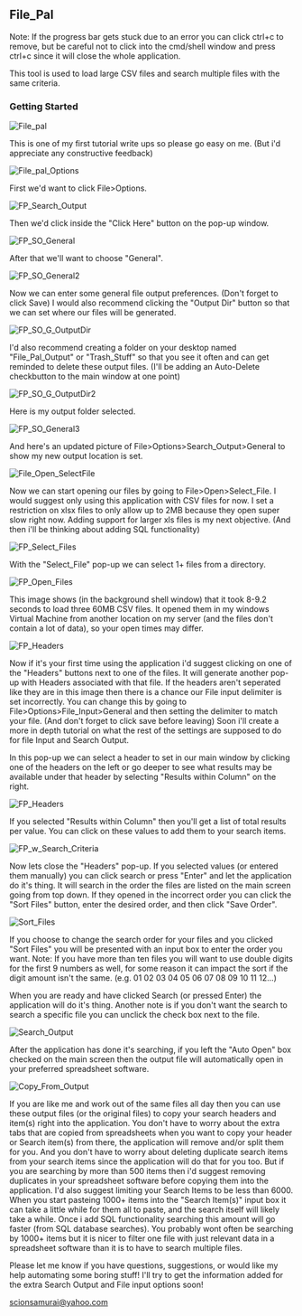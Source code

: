 ## File_Pal

Note: If the progress bar gets stuck due to an error you can click ctrl+c to remove, but be careful not to click into the cmd/shell window and press ctrl+c since it will close the whole application.

This tool is used to load large CSV files and search multiple files with the same criteria.

### Getting Started

![File_pal](https://github.com/scionsamurai/Pandas-tkinter-excel/blob/Test/pics/File_Pal.png)

This is one of my first tutorial write ups so please go easy on me. (But i'd appreciate any constructive feedback)

![File_pal_Options](https://github.com/scionsamurai/Pandas-tkinter-excel/blob/Test/pics/File_Pal_Options.png)

First we'd want to click File>Options.

![FP_Search_Output](https://github.com/scionsamurai/Pandas-tkinter-excel/blob/Test/pics/FP_Search_Output.png)

Then we'd click inside the "Click Here" button on the pop-up window.

![FP_SO_General](https://github.com/scionsamurai/Pandas-tkinter-excel/blob/Test/pics/FP_SO_General.png)

After that we'll want to choose "General".

![FP_SO_General2](https://github.com/scionsamurai/Pandas-tkinter-excel/blob/Test/pics/FP_SO_General2.png)

Now we can enter some general file output preferences. (Don't forget to click Save) I would also recommend clicking the "Output Dir" button so that we can set where our files will be generated.

![FP_SO_G_OutputDir](https://github.com/scionsamurai/Pandas-tkinter-excel/blob/Test/pics/FP_SO_G_OutputDir.png)

I'd also recommend creating a folder on your desktop named "File_Pal_Output" or "Trash_Stuff" so that you see it often and can get reminded to delete these output files. (I'll be adding an Auto-Delete checkbutton to the main window at one point)

![FP_SO_G_OutputDir2](https://github.com/scionsamurai/Pandas-tkinter-excel/blob/Test/pics/FP_SO_G_OutputDir2.png)

Here is my output folder selected.

![FP_SO_General3](https://github.com/scionsamurai/Pandas-tkinter-excel/blob/Test/pics/FP_SO_General3.png)

And here's an updated picture of File>Options>Search_Output>General to show my new output location is set.

![File_Open_SelectFile](https://github.com/scionsamurai/Pandas-tkinter-excel/blob/Test/pics/File_Open_SelectFile.png)

Now we can start opening our files by going to File>Open>Select_File. I would suggest only using this application with CSV files for now. I set a restriction on xlsx files to only allow up to 2MB because they open super slow right now. Adding support for larger xls files is my next objective. (And then i'll be thinking about adding SQL functionality)

![FP_Select_Files](https://github.com/scionsamurai/Pandas-tkinter-excel/blob/Test/pics/FP_Select_Files.png)

With the "Select_File" pop-up we can select 1+ files from a directory.

![FP_Open_Files](https://github.com/scionsamurai/Pandas-tkinter-excel/blob/Test/pics/FP_Open_Files.png)

This image shows (in the background shell window) that it took 8-9.2 seconds to load three 60MB CSV files. It opened them in my windows Virtual Machine from another location on my server (and the files don't contain a lot of data), so your open times may differ.

![FP_Headers](https://github.com/scionsamurai/Pandas-tkinter-excel/blob/Test/pics/FP_Headers.png)

Now if it's your first time using the application i'd suggest clicking on one of the "Headers" buttons next to one of the files. It will generate another pop-up with Headers associated with that file. If the headers aren't seperated like they are in this image then there is a chance our File input delimiter is set incorrectly. You can change this by going to File>Options>File_Input>General and then setting the delimiter to match your file. (And don't forget to click save before leaving) Soon i'll create a more in depth tutorial on what the rest of the settings are supposed to do for file Input and Search Output.

In this pop-up we can select a header to set in our main window by clicking one of the headers on the left or go deeper to see what results may be available under that header by selecting "Results within Column" on the right.

![FP_Headers](https://github.com/scionsamurai/Pandas-tkinter-excel/blob/Test/pics/FP_Headers.png)

If you selected "Results within Column" then you'll get a list of total results per value. You can click on these values to add them to your search items.

![FP_w_Search_Criteria](https://github.com/scionsamurai/Pandas-tkinter-excel/blob/Test/pics/FP_w_Search_Criteria.png)

Now lets close the "Headers" pop-up. If you selected values (or entered them manually) you can click search or press "Enter" and let the application do it's thing. It will search in the order the files are listed on the main screen going from top down. If they opened in the incorrect order you can click the "Sort Files" button, enter the desired order, and then click "Save Order".

![Sort_Files](https://github.com/scionsamurai/Pandas-tkinter-excel/blob/Test/pics/Sort_Files.png)

If you choose to change the search order for your files and you clicked "Sort Files" you will be presented with an input box to enter the order you want. Note: If you have more than ten files you will want to use double digits for the first 9 numbers as well, for some reason it can impact the sort if the digit amount isn't the same. (e.g. 01 02 03 04 05 06 07 08 09 10 11 12...)

When you are ready and have clicked Search (or pressed Enter) the application will do it's thing. Another note is if you don't want the search to search a specific file you can unclick the check box next to the file.

![Search_Output](https://github.com/scionsamurai/Pandas-tkinter-excel/blob/Test/pics/Search_Output.png)

After the application has done it's searching, if you left the "Auto Open" box checked on the main screen then the output file will automatically open in your preferred spreadsheet software.

![Copy_From_Output](https://github.com/scionsamurai/Pandas-tkinter-excel/blob/Test/pics/Copy_From_Output.png)

If you are like me and work out of the same files all day then you can use these output files (or the original files) to copy your search headers and item(s) right into the application. You don't have to worry about the extra tabs that are copied from spreadsheets when you want to copy your header or Search item(s) from there, the application will remove and/or split them for you. And you don't have to worry about deleting duplicate search items from your search items since the application will do that for you too. But if you are searching by more than 500 items then i'd suggest removing duplicates in your spreadsheet software before copying them into the application. I'd also suggest limiting your Search Items to be less than 6000. When you start pasteing 1000+ items into the "Search Item(s)" input box it can take a little while for them all to paste, and the search itself will likely take a while. Once i add SQL functionality searching this amount will go faster (from SQL database searches). You probably wont often be searching by 1000+ items but it is nicer to filter one file with just relevant data in a spreadsheet software than it is to have to search multiple files. 

Please let me know if you have questions, suggestions, or would like my help automating some boring stuff! I'll try to get the information added for the extra Search Output and File input options soon!

scionsamurai@yahoo.com
